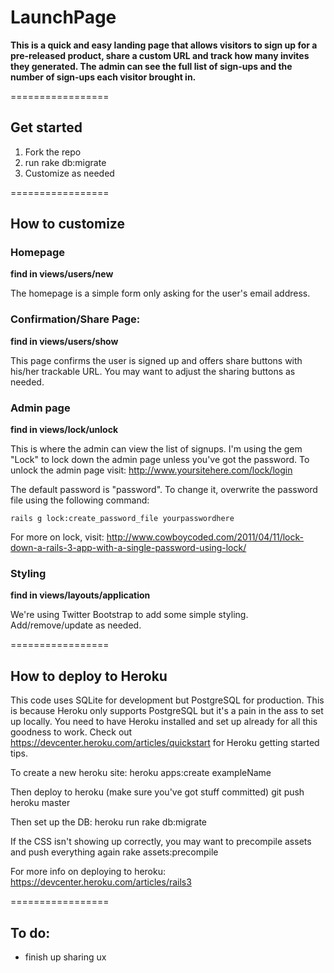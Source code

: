 # LaunchPage
**This is a quick and easy landing page that allows visitors to sign up for a pre-released product, share a custom URL and track how many invites they generated. The admin can see the full list of sign-ups and the number of sign-ups each visitor brought in.**

=================

## Get started
1. Fork the repo
2. run rake db:migrate
3. Customize as needed

=================

## How to customize

### Homepage
**find in views/users/new**

The homepage is a simple form only asking for the user's email address.

### Confirmation/Share Page:
**find in views/users/show**

This page confirms the user is signed up and offers share buttons with his/her trackable URL. You may want to adjust the sharing buttons as needed.

### Admin page
**find in views/lock/unlock**

This is where the admin can view the list of signups. I'm using the gem "Lock" to lock down the admin page unless you've got the password. To unlock the admin page visit: http://www.yoursitehere.com/lock/login

The default password is "password". To change it, overwrite the password file using the following command:

    
    rails g lock:create_password_file yourpasswordhere
    

For more on lock, visit: http://www.cowboycoded.com/2011/04/11/lock-down-a-rails-3-app-with-a-single-password-using-lock/

### Styling
**find in views/layouts/application**

We're using Twitter Bootstrap to add some simple styling. Add/remove/update as needed.

=================

## How to deploy to Heroku

This code uses SQLite for development but PostgreSQL for production. This is because Heroku only supports PostgreSQL but it's a pain in the ass to set up locally. You need to have Heroku installed and set up already for all this goodness to work. Check out https://devcenter.heroku.com/articles/quickstart for Heroku getting started tips.

To create a new heroku site: 
    heroku apps:create exampleName

Then deploy to heroku (make sure you've got stuff committed)
    git push heroku master

Then set up the DB:
    heroku run rake db:migrate

If the CSS isn't showing up correctly, you may want to precompile assets and push everything again
    rake assets:precompile

For more info on deploying to heroku: https://devcenter.heroku.com/articles/rails3

=================

## To do: 
- finish up sharing ux
